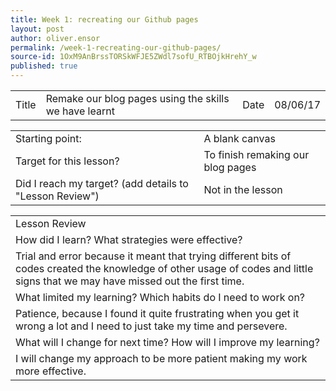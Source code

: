 ```yaml
---
title: Week 1: recreating our Github pages
layout: post
author: oliver.ensor
permalink: /week-1-recreating-our-github-pages/
source-id: 1OxM9AnBrssTORSkWFJE5ZWdl7sofU_RTBOjkHrehY_w
published: true
---
```

<table>
  <tr>
    <td>Title</td>
    <td>Remake our blog pages using the skills we have learnt</td>
    <td>Date</td>
    <td>08/06/17</td>
  </tr>
</table>


<table>
  <tr>
    <td>Starting point:</td>
    <td>A blank canvas</td>
  </tr>
  <tr>
    <td>Target for this lesson?</td>
    <td>To finish remaking our blog pages</td>
  </tr>
  <tr>
    <td>Did I reach my target? 
(add details to "Lesson Review")</td>
    <td>Not in the lesson</td>
  </tr>
</table>


<table>
  <tr>
    <td>Lesson Review</td>
  </tr>
  <tr>
    <td>How did I learn? What strategies were effective? </td>
  </tr>
  <tr>
    <td>Trial and error because it meant that trying different bits of codes created the knowledge of other usage of codes and little signs that we may have missed out the first time.</td>
  </tr>
  <tr>
    <td>What limited my learning? Which habits do I need to work on? </td>
  </tr>
  <tr>
    <td>Patience, because I found it quite frustrating when you get it wrong a lot and I need to just take my time and persevere.</td>
  </tr>
  <tr>
    <td>What will I change for next time? How will I improve my learning?</td>
  </tr>
  <tr>
    <td>I will change my approach to be more patient making my work more effective.</td>
  </tr>
</table>


